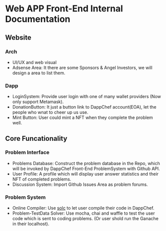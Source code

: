 # Web APP Front-End Internal Documentation

## Website

### Arch

- UI/UX and web visual
- Adsense Area: It there are some Sponsors & Angel Investors, we will design a area to list them.

### Dapp

- LoginSystem: Provide user login with one of many wallet providers (Now only support Metamask).
- DonationButton: It just a button link to DappChef account(EOA), let the people who wnat to cheer up us use.
- Mint Button: User could mint a NFT when they complete the problem well.

## Core Funcationality

### Problem Interface

- Problems Database: Construct the problem database in the Repo, which will be invoked by DappChef Front-End ProblemSystem with Github API.
- User Profile: A profile which will display user answer statistics and their NFT of completed problems.
- Discussion System: Import Github Issues Area as problem forums.

### Problem System

- Online Compiler: Use [solc](https://github.com/ethereum/solc-js) to let user compile their code in DappChef.
- Problem-TestData Solver: Use mocha, chai and waffle to test the user code which is sent to coding problems. (Or user shold run the Ganache in their localhost).
